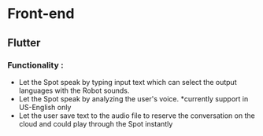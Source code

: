 # Front-end

## Flutter
### Functionality :
- Let the Spot speak by typing input text which can select the output languages with the Robot sounds.
- Let the Spot speak by analyzing the user's voice.  *currently support in US-English only
- Let the user save text to the audio file to reserve the conversation on the cloud and could play through the Spot instantly